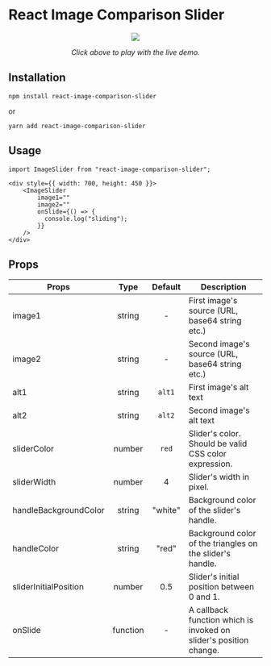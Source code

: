 # React Image Comparison Slider

<p align="center">
  <a href="https://raw.githubusercontent.com/OnurErtugral/react-image-comparison-slider/master/assets/ImageSlider.gif"><img src="assets/ImageSlider.gif" /></a>
</p>
<p align="middle">
  <i>Click above to play with the live demo.</i>
</p>

## Installation

```
npm install react-image-comparison-slider
```

or

```
yarn add react-image-comparison-slider
```

## Usage

```
import ImageSlider from "react-image-comparison-slider";

<div style={{ width: 700, height: 450 }}>
    <ImageSlider
        image1=""
        image2=""
        onSlide={() => {
          console.log("sliding");
        }}
    />
</div>
```

## Props

| Props                 |   Type   | Default | Description                                                       |
| --------------------- | :------: | :-----: | ----------------------------------------------------------------- |
| image1                |  string  |    -    | First image's source (URL, base64 string etc.)                    |
| image2                |  string  |    -    | Second image's source (URL, base64 string etc.)                   |
| alt1                  |  string  | `alt1`  | First image's alt text                                            |
| alt2                  |  string  | `alt2`  | Second image's alt text                                           |
| sliderColor           |  number  |  `red`  | Slider's color. Should be valid CSS color expression.             |
| sliderWidth           |  number  |    4    | Slider's width in pixel.                                          |
| handleBackgroundColor |  string  | "white" | Background color of the slider's handle.                          |
| handleColor           |  string  |  "red"  | Background color of the triangles on the slider's handle.         |
| sliderInitialPosition |  number  |   0.5   | Slider's initial position between 0 and 1.                        |
| onSlide               | function |    -    | A callback function which is invoked on slider's position change. |
